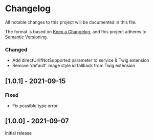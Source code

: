 # Changelog
All notable changes to this project will be documented in this file.

The format is based on [Keep a Changelog](https://keepachangelog.com/en/1.0.0/),
and this project adheres to [Semantic Versioning](https://semver.org/spec/v2.0.0.html).

### Changed
- Add directUrlIfNotSupported parameter to service & Twig extension
- Remove 'default' image style id fallback from Twig extension

## [1.0.1] - 2021-09-15
### Fixed
- Fix possible type error

## [1.0.0] - 2021-09-07
Initial release
